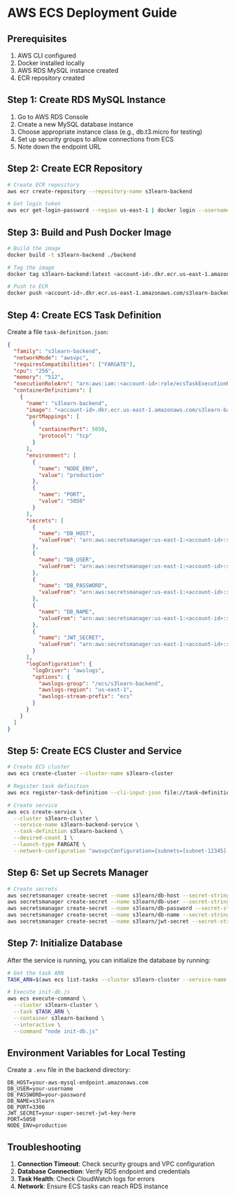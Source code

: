 # AWS ECS Deployment Guide

## Prerequisites
1. AWS CLI configured
2. Docker installed locally
3. AWS RDS MySQL instance created
4. ECR repository created

## Step 1: Create RDS MySQL Instance

1. Go to AWS RDS Console
2. Create a new MySQL database instance
3. Choose appropriate instance class (e.g., db.t3.micro for testing)
4. Set up security groups to allow connections from ECS
5. Note down the endpoint URL

## Step 2: Create ECR Repository

```bash
# Create ECR repository
aws ecr create-repository --repository-name s3learn-backend

# Get login token
aws ecr get-login-password --region us-east-1 | docker login --username AWS --password-stdin <account-id>.dkr.ecr.us-east-1.amazonaws.com
```

## Step 3: Build and Push Docker Image

```bash
# Build the image
docker build -t s3learn-backend ./backend

# Tag the image
docker tag s3learn-backend:latest <account-id>.dkr.ecr.us-east-1.amazonaws.com/s3learn-backend:latest

# Push to ECR
docker push <account-id>.dkr.ecr.us-east-1.amazonaws.com/s3learn-backend:latest
```

## Step 4: Create ECS Task Definition

Create a file `task-definition.json`:

```json
{
  "family": "s3learn-backend",
  "networkMode": "awsvpc",
  "requiresCompatibilities": ["FARGATE"],
  "cpu": "256",
  "memory": "512",
  "executionRoleArn": "arn:aws:iam::<account-id>:role/ecsTaskExecutionRole",
  "containerDefinitions": [
    {
      "name": "s3learn-backend",
      "image": "<account-id>.dkr.ecr.us-east-1.amazonaws.com/s3learn-backend:latest",
      "portMappings": [
        {
          "containerPort": 5050,
          "protocol": "tcp"
        }
      ],
      "environment": [
        {
          "name": "NODE_ENV",
          "value": "production"
        },
        {
          "name": "PORT",
          "value": "5050"
        }
      ],
      "secrets": [
        {
          "name": "DB_HOST",
          "valueFrom": "arn:aws:secretsmanager:us-east-1:<account-id>:secret:s3learn/db-host"
        },
        {
          "name": "DB_USER",
          "valueFrom": "arn:aws:secretsmanager:us-east-1:<account-id>:secret:s3learn/db-user"
        },
        {
          "name": "DB_PASSWORD",
          "valueFrom": "arn:aws:secretsmanager:us-east-1:<account-id>:secret:s3learn/db-password"
        },
        {
          "name": "DB_NAME",
          "valueFrom": "arn:aws:secretsmanager:us-east-1:<account-id>:secret:s3learn/db-name"
        },
        {
          "name": "JWT_SECRET",
          "valueFrom": "arn:aws:secretsmanager:us-east-1:<account-id>:secret:s3learn/jwt-secret"
        }
      ],
      "logConfiguration": {
        "logDriver": "awslogs",
        "options": {
          "awslogs-group": "/ecs/s3learn-backend",
          "awslogs-region": "us-east-1",
          "awslogs-stream-prefix": "ecs"
        }
      }
    }
  ]
}
```

## Step 5: Create ECS Cluster and Service

```bash
# Create ECS cluster
aws ecs create-cluster --cluster-name s3learn-cluster

# Register task definition
aws ecs register-task-definition --cli-input-json file://task-definition.json

# Create service
aws ecs create-service \
  --cluster s3learn-cluster \
  --service-name s3learn-backend-service \
  --task-definition s3learn-backend \
  --desired-count 1 \
  --launch-type FARGATE \
  --network-configuration "awsvpcConfiguration={subnets=[subnet-12345],securityGroups=[sg-12345],assignPublicIp=ENABLED}"
```

## Step 6: Set up Secrets Manager

```bash
# Create secrets
aws secretsmanager create-secret --name s3learn/db-host --secret-string "your-rds-endpoint"
aws secretsmanager create-secret --name s3learn/db-user --secret-string "your-username"
aws secretsmanager create-secret --name s3learn/db-password --secret-string "your-password"
aws secretsmanager create-secret --name s3learn/db-name --secret-string "s3learn"
aws secretsmanager create-secret --name s3learn/jwt-secret --secret-string "your-jwt-secret"
```

## Step 7: Initialize Database

After the service is running, you can initialize the database by running:

```bash
# Get the task ARN
TASK_ARN=$(aws ecs list-tasks --cluster s3learn-cluster --service-name s3learn-backend-service --query 'taskArns[0]' --output text)

# Execute init-db.js
aws ecs execute-command \
  --cluster s3learn-cluster \
  --task $TASK_ARN \
  --container s3learn-backend \
  --interactive \
  --command "node init-db.js"
```

## Environment Variables for Local Testing

Create a `.env` file in the backend directory:

```env
DB_HOST=your-aws-mysql-endpoint.amazonaws.com
DB_USER=your-username
DB_PASSWORD=your-password
DB_NAME=s3learn
DB_PORT=3306
JWT_SECRET=your-super-secret-jwt-key-here
PORT=5050
NODE_ENV=production
```

## Troubleshooting

1. **Connection Timeout**: Check security groups and VPC configuration
2. **Database Connection**: Verify RDS endpoint and credentials
3. **Task Health**: Check CloudWatch logs for errors
4. **Network**: Ensure ECS tasks can reach RDS instance
